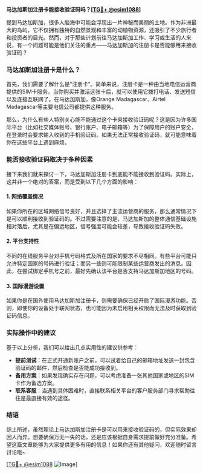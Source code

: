 **马达加斯加注册卡能接收验证码吗？[[TG💪+ @esim1088](https://t.me/s/esim1088)]**

提到马达加斯加，很多人脑海中可能会浮现出一片神秘而美丽的土地。作为非洲最大的岛屿，它不仅拥有独特的自然景观和丰富的动植物资源，还吸引了不少旅行者和投资者的目光。然而，对于那些计划前往马达加斯加工作、学习或生活的人来说，有一个问题可能是他们关注的重点——马达加斯加的注册卡是否能够用来接收验证码？

### 马达加斯加注册卡是什么？

首先，我们需要了解什么是“注册卡”。简单来说，注册卡是一种由当地电信运营商提供的SIM卡服务。当你购买并激活这张卡后，就可以使用它拨打电话、发送短信以及连接互联网了。在马达加斯加，像Orange Madagascar、Airtel Madagascar等主要电信公司都提供这种服务。

那么，为什么有些人特别关心能不能通过这个卡来接收验证码呢？这是因为许多国际平台（比如社交媒体账号、银行账户、电子邮箱等）为了保障用户的账户安全，在登录时会要求输入收到的手机验证码。如果无法正常接收验证码，就可能意味着你在这些平台上遇到麻烦。

### 能否接收验证码取决于多种因素

接下来我们就来探讨一下，马达加斯加注册卡到底能不能接收到验证码。实际上，这并非一个绝对的答案，而是受到以下几个方面的影响：

#### 1. 网络覆盖情况
如果你所在的区域网络信号良好，并且选择了主流运营商的服务，那么通常情况下是可以顺利接收到验证码的。不过需要注意的是，马达加斯加的整体通信基础设施相对落后，尤其是在偏远地区，信号强度可能会较差，导致接收验证码失败。

#### 2. 平台支持性
不同的在线服务平台对手机号码格式及所在国家的要求不尽相同。有些平台可能只允许特定国家的号码进行验证；而另一些则可能限制某些运营商发出的消息。因此，在尝试绑定手机号之前，最好先确认该平台是否支持马达加斯加地区的号码。

#### 3. 国际漫游设置
如果你是在国外使用马达加斯加注册卡，则需要确保已经开启了国际漫游功能。否则，即使你的设备处于联网状态，也可能因为未启用相关权限而无法及时获取到验证码信息。

### 实际操作中的建议

基于以上分析，我们可以给出几点实用性的建议供参考：

- **提前测试**：在正式开通新账户之前，可以试着给自己的邮箱地址发送一封包含验证码的邮件，然后检查是否能成功接收到。
- **备用方案**：如果发现确实存在问题，可以考虑准备一张其他国家或地区的SIM卡作为备选方案。
- **联系客服**：当遇到具体困难时，直接联系相关平台的客户服务部门寻求帮助往往是最直接有效的途径。

### 结语

综上所述，虽然理论上马达加斯加注册卡是可以用来接收验证码的，但实际效果却因人而异。想要确保万无一失的话，还是应该根据自身需求提前做好充分准备。希望这篇文章能够为大家提供更多有用的信息！如果你还有其他疑问，欢迎随时留言讨论哦~

[[TG💪+ @esim1088](https://t.me/s/esim1088) ![Image](https://i.postimg.cc/4NQfJmqS/Snipaste-2025-05-13-00-14-12.png)]